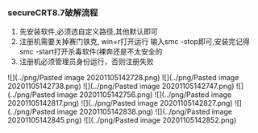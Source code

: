 ### secureCRT8.7破解流程

1. 先安装软件,必须选自定义路径,其他默认即可
2. 注册机需要关掉赛门铁克, win+r打开运行 输入smc -stop即可,安装完记得smc -start打开杀毒软件(裸奔还是不太安全的
3. 注册机必须管理员身份运行，否则注册失败

![](../png/Pasted image 20201105142728.png)
![](../png/Pasted image 20201105142738.png)
![](../png/Pasted image 20201105142747.png)
![](../png/Pasted image 20201105142756.png)
![](../png/Pasted image 20201105142817.png)
![](../png/Pasted image 20201105142827.png)
![](../png/Pasted image 20201105142838.png)
![](../png/Pasted image 20201105142845.png)
![](../png/Pasted image 20201105142852.png)
